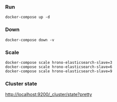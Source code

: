 ### Run
```
docker-compose up -d
```

### Down
```
docker-compose down -v
```

### Scale
```
docker-compose scale hrono-elasticsearch-slave=3
docker-compose scale hrono-elasticsearch-slave=6
docker-compose scale hrono-elasticsearch-slave=9
```

### Cluster state
[http://localhost:9200/_cluster/state?pretty](http://localhost:9200/_cluster/state?pretty)
